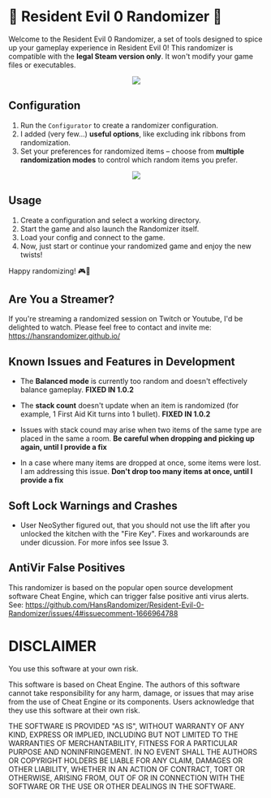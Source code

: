 
# 🧟 Resident Evil 0 Randomizer 🧟

Welcome to the Resident Evil 0 Randomizer, a set of tools designed to spice up your gameplay experience in Resident Evil 0! 
This randomizer is compatible with the **legal Steam version only**. It won't modify your game files or executables.

<p align="center">
   <img src="https://user-images.githubusercontent.com/130005214/230778106-bb002143-1225-449f-a585-87d5db97cc1f.png">
</p>

## Configuration

1. Run the `Configurator` to create a randomizer configuration.
2. I added (very few...) __useful options__, like excluding ink ribbons from randomization.
3. Set your preferences for randomized items – choose from __multiple randomization modes__ to control which random items you prefer.
<p align="center">
   <img src="https://user-images.githubusercontent.com/130005214/230778985-81d60c5b-57ab-4345-9a5c-f59b15ae0bb2.jpg">
</p>

## Usage

1. Create a configuration and select a working directory.
2. Start the game and also launch the Randomizer itself.
3. Load your config and connect to the game.
4. Now, just start or continue your randomized game and enjoy the new twists!

Happy randomizing! 🎮🧟

## Are You a Streamer?

If you're streaming a randomized session on Twitch or Youtube, I'd be delighted to watch. 
Please feel free to contact and invite me: https://hansrandomizer.github.io/

## Known Issues and Features in Development

- The **Balanced mode** is currently too random and doesn't effectively balance gameplay. **FIXED IN 1.0.2**
- The **stack count** doesn't update when an item is randomized (for example, 1 First Aid Kit turns into 1 bullet). **FIXED IN 1.0.2**

  
- Issues with stack cound may arise when two items of the same type are placed in the same a room. **Be careful when dropping and picking up again, until I provide a fix**
  
- In a case where many items are dropped at once, some items were lost. I am addressing this issue. **Don't drop too many items at once, until I provide a fix**


## Soft Lock Warnings and Crashes
- User NeoSyther figured out, that you should not use the lift after you unlocked the kitchen with the "Fire Key". Fixes and workarounds are under dicussion. For more infos see Issue 3.

## AntiVir False Positives
This randomizer is based on the popular open source development software Cheat Engine, which can trigger false positive anti virus alerts.
See: https://github.com/HansRandomizer/Resident-Evil-0-Randomizer/issues/4#issuecomment-1666964788

# DISCLAIMER

You use this software at your own risk.

This software is based on Cheat Engine. The authors of this software cannot take responsibility for any harm,
damage, or issues that may arise from the use of Cheat Engine or its components. Users acknowledge that they use this 
software at their own risk.


THE SOFTWARE IS PROVIDED "AS IS", WITHOUT WARRANTY OF ANY KIND, EXPRESS OR IMPLIED, INCLUDING BUT NOT LIMITED TO THE 
WARRANTIES OF MERCHANTABILITY, FITNESS FOR A PARTICULAR PURPOSE AND NONINFRINGEMENT. IN NO EVENT SHALL THE AUTHORS OR 
COPYRIGHT HOLDERS BE LIABLE FOR ANY CLAIM, DAMAGES OR OTHER LIABILITY, WHETHER IN AN ACTION OF CONTRACT, TORT OR OTHERWISE,
ARISING FROM, OUT OF OR IN CONNECTION WITH THE SOFTWARE OR THE USE OR OTHER DEALINGS IN THE SOFTWARE.
